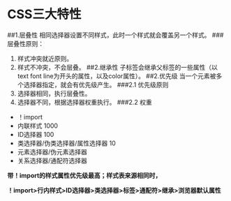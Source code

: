 # CSS三大特性
##1.层叠性
相同选择器设置不同样式，此时一个样式就会覆盖另一个样式。
###层叠性原则：
1. 样式冲突就近原则。
2. 样式不冲突，不会层叠。
##2.继承性
子标签会继承父标签的一些属性（以text font line为开头的属性，以及color属性）。
##2.优先级
当一个元素被多个选择器指定，就会有优先级产生。
###2.1 优先级原则
1. 选择器相同，执行层叠性。
2. 选择器不同，根据选择器权重执行。
###2.2 权重
- ！import
- 内联样式 1000
- ID选择器 100
- 类选择器/伪类选择器/属性选择器 10
- 元素选择器/伪元素选择器
- 关系选择器/通配符选择器

**带！import的样式属性优先级最高；样式表来源相同时，**

**！import>行内样式>ID选择器>类选择器>标签>通配符>继承>浏览器默认属性**


